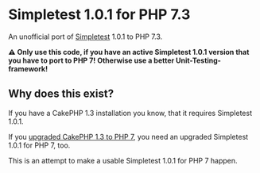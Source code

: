 # Simpletest 1.0.1 for PHP 7.3
An unofficial port of [Simpletest](http://simpletest.sourceforge.net/) 1.0.1 to PHP 7.3.

**:warning: Only use this code, if you have an active Simpletest 1.0.1 version that you have to port to PHP 7!
Otherwise use a better Unit-Testing-framework!**

## Why does this exist?
If you have a CakePHP 1.3 installation you know, that it requires Simpletest 1.0.1.

If you [upgraded CakePHP 1.3 to PHP 7](https://github.com/littleant/cakephp-1.3.21), you need an upgraded Simpletest 1.0.1 for PHP 7, too.

This is an attempt to make a usable Simpletest 1.0.1 for PHP 7 happen.

